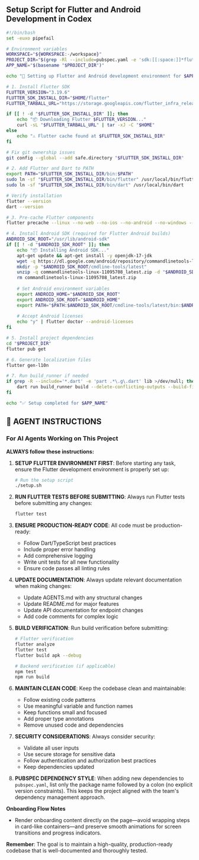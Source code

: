 ## Setup Script for Flutter and Android Development in Codex

```bash
#!/bin/bash
set -euxo pipefail

# Environment variables
WORKSPACE="${WORKSPACE:-/workspace}"
PROJECT_DIR="$(grep -Rl --include=pubspec.yaml -e 'sdk:[[:space:]]*flutter' "$WORKSPACE" | head -n1 | xargs dirname)"
APP_NAME="$(basename "$PROJECT_DIR")"

echo "🚀 Setting up Flutter and Android development environment for $APP_NAME"

# 1. Install Flutter SDK
FLUTTER_VERSION="3.19.6"
FLUTTER_SDK_INSTALL_DIR="$HOME/flutter"
FLUTTER_TARBALL_URL="https://storage.googleapis.com/flutter_infra_release/releases/stable/linux/flutter_linux_${FLUTTER_VERSION}-stable.tar.xz"

if [[ ! -d "$FLUTTER_SDK_INSTALL_DIR" ]]; then
    echo "📦 Downloading Flutter $FLUTTER_VERSION..."
    curl -sL "$FLUTTER_TARBALL_URL" | tar -xJ -C "$HOME"
else
    echo "⚠️ Flutter cache found at $FLUTTER_SDK_INSTALL_DIR"
fi

# Fix git ownership issues
git config --global --add safe.directory "$FLUTTER_SDK_INSTALL_DIR"

# 2. Add Flutter and Dart to PATH
export PATH="$FLUTTER_SDK_INSTALL_DIR/bin:$PATH"
sudo ln -sf "$FLUTTER_SDK_INSTALL_DIR/bin/flutter" /usr/local/bin/flutter
sudo ln -sf "$FLUTTER_SDK_INSTALL_DIR/bin/dart" /usr/local/bin/dart

# Verify installation
flutter --version
dart --version

# 3. Pre-cache Flutter components
flutter precache --linux --no-web --no-ios --no-android --no-windows --no-macos

# 4. Install Android SDK (required for Flutter Android builds)
ANDROID_SDK_ROOT="/usr/lib/android-sdk"
if [[ ! -d "$ANDROID_SDK_ROOT" ]]; then
    echo "📦 Installing Android SDK..."
    apt-get update && apt-get install -y openjdk-17-jdk
    wget -q https://dl.google.com/android/repository/commandlinetools-linux-11095708_latest.zip
    mkdir -p "$ANDROID_SDK_ROOT/cmdline-tools/latest"
    unzip -q commandlinetools-linux-11095708_latest.zip -d "$ANDROID_SDK_ROOT/cmdline-tools/latest"
    rm commandlinetools-linux-11095708_latest.zip
    
    # Set Android environment variables
    export ANDROID_HOME="$ANDROID_SDK_ROOT"
    export ANDROID_SDK_ROOT="$ANDROID_HOME"
    export PATH="$PATH:$ANDROID_SDK_ROOT/cmdline-tools/latest/bin:$ANDROID_SDK_ROOT/platform-tools"
    
    # Accept Android licenses
    echo "y" | flutter doctor --android-licenses
fi

# 5. Install project dependencies
cd "$PROJECT_DIR"
flutter pub get

# 6. Generate localization files
flutter gen-l10n

# 7. Run build_runner if needed
if grep -R --include='*.dart' -e 'part .*\.g\.dart' lib >/dev/null; then
    dart run build_runner build --delete-conflicting-outputs --build-filter="lib/**"
fi

echo "✅ Setup completed for $APP_NAME"
```

## 🎯 AGENT INSTRUCTIONS

### For AI Agents Working on This Project

**ALWAYS follow these instructions:**

1. **SETUP FLUTTER ENVIRONMENT FIRST**: Before starting any task, ensure the Flutter development environment is properly set up:
   ```bash
   # Run the setup script
   ./setup.sh
   ```

2. **RUN FLUTTER TESTS BEFORE SUBMITTING**: Always run Flutter tests before submitting any changes:
   ```bash
   flutter test
   ```

3. **ENSURE PRODUCTION-READY CODE**: All code must be production-ready:
   - Follow Dart/TypeScript best practices
   - Include proper error handling
   - Add comprehensive logging
   - Write unit tests for all new functionality
   - Ensure code passes all linting rules

4. **UPDATE DOCUMENTATION**: Always update relevant documentation when making changes:
   - Update AGENTS.md with any structural changes
   - Update README.md for major features
   - Update API documentation for endpoint changes
   - Add code comments for complex logic

5. **BUILD VERIFICATION**: Run build verification before submitting:
   ```bash
   # Flutter verification
   flutter analyze
   flutter test
   flutter build apk --debug
   
   # Backend verification (if applicable)
   npm test
   npm run build
   ```

6. **MAINTAIN CLEAN CODE**: Keep the codebase clean and maintainable:
   - Follow existing code patterns
   - Use meaningful variable and function names
   - Keep functions small and focused
   - Add proper type annotations
   - Remove unused code and dependencies

7. **SECURITY CONSIDERATIONS**: Always consider security:
   - Validate all user inputs
   - Use secure storage for sensitive data
   - Follow authentication and authorization best practices
   - Keep dependencies updated

8. **PUBSPEC DEPENDENCY STYLE**: When adding new dependencies to `pubspec.yaml`,
   list only the package name followed by a colon (no explicit version
   constraints). This keeps the project aligned with the team's dependency
   management approach.

**Onboarding Flow Notes**

- Render onboarding content directly on the page—avoid wrapping steps in card-like
  containers—and preserve smooth animations for screen transitions and progress
  indicators.

**Remember**: The goal is to maintain a high-quality, production-ready codebase that is well-documented and thoroughly tested.
```
